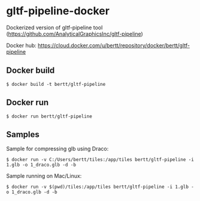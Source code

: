 # gltf-pipeline-docker

Dockerized version of gltf-pipeline tool (https://github.com/AnalyticalGraphicsInc/gltf-pipeline)

Docker hub: https://cloud.docker.com/u/bertt/repository/docker/bertt/gltf-pipeline


##  Docker build

```
$ docker build -t bertt/gltf-pipeline 
```

## Docker run

```
$ docker run bertt/gltf-pipeline
```

## Samples

Sample for compressing glb using Draco:

```
$ docker run -v C:/Users/bertt/tiles:/app/tiles bertt/gltf-pipeline -i 1.glb -o 1_draco.glb -d -b
```

Sample running on Mac/Linux:

```
$ docker run -v $(pwd)/tiles:/app/tiles bertt/gltf-pipeline -i 1.glb -o 1_draco.glb -d -b
```


